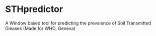 STHpredictor
============

A Window based tool for predicting the prevalence of Soil Transmitted Dieases (Made for WHO, Geneva)
